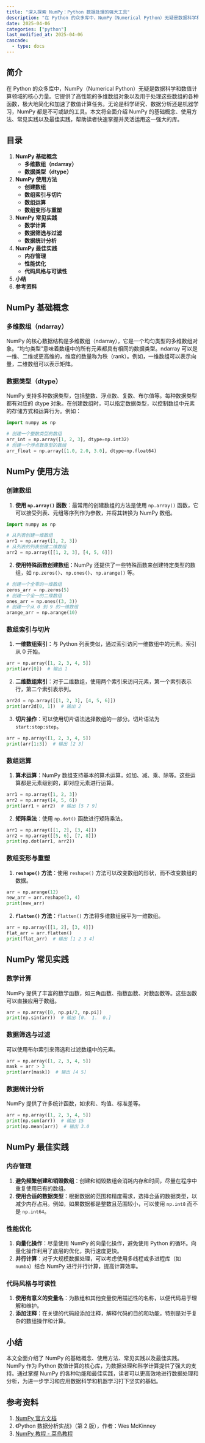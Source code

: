 ```yaml
---
title: "深入探索 NumPy：Python 数据处理的强大工具"
description: "在 Python 的众多库中，NumPy（Numerical Python）无疑是数据科学和数值计算领域的核心力量。它提供了高性能的多维数组对象以及用于处理这些数组的各种函数，极大地简化和加速了数值计算任务。无论是科学研究、数据分析还是机器学习，NumPy 都是不可或缺的工具。本文将全面介绍 NumPy 的基础概念、使用方法、常见实践以及最佳实践，帮助读者快速掌握并灵活运用这一强大的库。"
date: 2025-04-06
categories: ["python"]
last_modified_at: 2025-04-06
cascade:
  - type: docs
---
```



## 简介
在 Python 的众多库中，NumPy（Numerical Python）无疑是数据科学和数值计算领域的核心力量。它提供了高性能的多维数组对象以及用于处理这些数组的各种函数，极大地简化和加速了数值计算任务。无论是科学研究、数据分析还是机器学习，NumPy 都是不可或缺的工具。本文将全面介绍 NumPy 的基础概念、使用方法、常见实践以及最佳实践，帮助读者快速掌握并灵活运用这一强大的库。

<!-- more -->
## 目录
1. **NumPy 基础概念**
    - **多维数组（ndarray）**
    - **数据类型（dtype）**
2. **NumPy 使用方法**
    - **创建数组**
    - **数组索引与切片**
    - **数组运算**
    - **数组变形与重塑**
3. **NumPy 常见实践**
    - **数学计算**
    - **数据筛选与过滤**
    - **数据统计分析**
4. **NumPy 最佳实践**
    - **内存管理**
    - **性能优化**
    - **代码风格与可读性**
5. **小结**
6. **参考资料**

## NumPy 基础概念

### 多维数组（ndarray）
NumPy 的核心数据结构是多维数组（ndarray），它是一个均匀类型的多维数组对象。“均匀类型”意味着数组中的所有元素都具有相同的数据类型。ndarray 可以是一维、二维或更高维的，维度的数量称为秩（rank）。例如，一维数组可以表示向量，二维数组可以表示矩阵。

### 数据类型（dtype）
NumPy 支持多种数据类型，包括整数、浮点数、复数、布尔值等。每种数据类型都有对应的 dtype 对象。在创建数组时，可以指定数据类型，以控制数组中元素的存储方式和运算行为。例如：
```python
import numpy as np

# 创建一个整数类型的数组
arr_int = np.array([1, 2, 3], dtype=np.int32)
# 创建一个浮点数类型的数组
arr_float = np.array([1.0, 2.0, 3.0], dtype=np.float64)
```

## NumPy 使用方法

### 创建数组
1. **使用 `np.array()` 函数**：最常用的创建数组的方法是使用 `np.array()` 函数，它可以接受列表、元组等序列作为参数，并将其转换为 NumPy 数组。
```python
import numpy as np

# 从列表创建一维数组
arr1 = np.array([1, 2, 3])
# 从列表的列表创建二维数组
arr2 = np.array([[1, 2, 3], [4, 5, 6]])
```
2. **使用特殊函数创建数组**：NumPy 还提供了一些特殊函数来创建特定类型的数组，如 `np.zeros()`、`np.ones()`、`np.arange()` 等。
```python
# 创建一个全零的一维数组
zeros_arr = np.zeros(5)
# 创建一个全一的二维数组
ones_arr = np.ones((3, 3))
# 创建一个从 0 到 9 的一维数组
arange_arr = np.arange(10)
```

### 数组索引与切片
1. **一维数组索引**：与 Python 列表类似，通过索引访问一维数组中的元素。索引从 0 开始。
```python
arr = np.array([1, 2, 3, 4, 5])
print(arr[0])  # 输出 1
```
2. **二维数组索引**：对于二维数组，使用两个索引来访问元素，第一个索引表示行，第二个索引表示列。
```python
arr2d = np.array([[1, 2, 3], [4, 5, 6]])
print(arr2d[0, 1])  # 输出 2
```
3. **切片操作**：可以使用切片语法选择数组的一部分。切片语法为 `start:stop:step`。
```python
arr = np.array([1, 2, 3, 4, 5])
print(arr[1:3])  # 输出 [2 3]
```

### 数组运算
1. **算术运算**：NumPy 数组支持基本的算术运算，如加、减、乘、除等。这些运算都是元素级别的，即对应元素进行运算。
```python
arr1 = np.array([1, 2, 3])
arr2 = np.array([4, 5, 6])
print(arr1 + arr2)  # 输出 [5 7 9]
```
2. **矩阵乘法**：使用 `np.dot()` 函数进行矩阵乘法。
```python
arr1 = np.array([[1, 2], [3, 4]])
arr2 = np.array([[5, 6], [7, 8]])
print(np.dot(arr1, arr2))
```

### 数组变形与重塑
1. **`reshape()` 方法**：使用 `reshape()` 方法可以改变数组的形状，而不改变数组的数据。
```python
arr = np.arange(12)
new_arr = arr.reshape(3, 4)
print(new_arr)
```
2. **`flatten()` 方法**：`flatten()` 方法将多维数组展平为一维数组。
```python
arr = np.array([[1, 2], [3, 4]])
flat_arr = arr.flatten()
print(flat_arr)  # 输出 [1 2 3 4]
```

## NumPy 常见实践

### 数学计算
NumPy 提供了丰富的数学函数，如三角函数、指数函数、对数函数等。这些函数可以直接应用于数组。
```python
arr = np.array([0, np.pi/2, np.pi])
print(np.sin(arr))  # 输出 [0.  1.  0.]
```

### 数据筛选与过滤
可以使用布尔索引来筛选和过滤数组中的元素。
```python
arr = np.array([1, 2, 3, 4, 5])
mask = arr > 3
print(arr[mask])  # 输出 [4 5]
```

### 数据统计分析
NumPy 提供了许多统计函数，如求和、均值、标准差等。
```python
arr = np.array([1, 2, 3, 4, 5])
print(np.sum(arr))  # 输出 15
print(np.mean(arr))  # 输出 3.0
```

## NumPy 最佳实践

### 内存管理
1. **避免频繁创建和销毁数组**：创建和销毁数组会消耗内存和时间，尽量在程序中重复使用已有的数组。
2. **使用合适的数据类型**：根据数据的范围和精度需求，选择合适的数据类型，以减少内存占用。例如，如果数据都是整数且范围较小，可以使用 `np.int8` 而不是 `np.int64`。

### 性能优化
1. **向量化操作**：尽量使用 NumPy 的向量化操作，避免使用 Python 的循环。向量化操作利用了底层的优化，执行速度更快。
2. **并行计算**：对于大规模数据处理，可以考虑使用多线程或多进程库（如 `numba`）结合 NumPy 进行并行计算，提高计算效率。

### 代码风格与可读性
1. **使用有意义的变量名**：为数组和其他变量使用描述性的名称，以便代码易于理解和维护。
2. **添加注释**：在关键的代码段添加注释，解释代码的目的和功能，特别是对于复杂的数组操作和计算。

## 小结
本文全面介绍了 NumPy 的基础概念、使用方法、常见实践以及最佳实践。NumPy 作为 Python 数值计算的核心库，为数据处理和科学计算提供了强大的支持。通过掌握 NumPy 的各种功能和最佳实践，读者可以更高效地进行数据处理和分析，为进一步学习和应用数据科学和机器学习打下坚实的基础。

## 参考资料
1. [NumPy 官方文档](https://numpy.org/doc/stable/)
2. 《Python 数据分析实战》（第 2 版），作者：Wes McKinney
3. [NumPy 教程 - 菜鸟教程](https://www.runoob.com/numpy/numpy-tutorial.html)